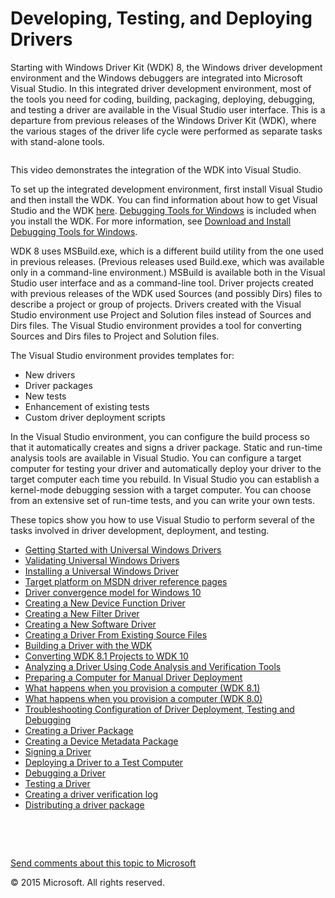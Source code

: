 <span id="vsdriver.visual_studio_driver_development_environment"></span>Developing, Testing, and Deploying Drivers
==================================================================================================================

Starting with Windows Driver Kit (WDK) 8, the Windows driver development environment and the Windows debuggers are integrated into Microsoft Visual Studio. In this integrated driver development environment, most of the tools you need for coding, building, packaging, deploying, debugging, and testing a driver are available in the Visual Studio user interface. This is a departure from previous releases of the Windows Driver Kit (WDK), where the various stages of the driver life cycle were performed as separate tasks with stand-alone tools.

![]()

This video demonstrates the integration of the WDK into Visual Studio.

To set up the integrated development environment, first install Visual Studio and then install the WDK. You can find information about how to get Visual Studio and the WDK [here](http://go.microsoft.com/fwlink/p/?linkid=239721). [Debugging Tools for Windows](debugger.introduction6) is included when you install the WDK. For more information, see [Download and Install Debugging Tools for Windows](http://go.microsoft.com/fwlink/p/?linkid=235427).

WDK 8 uses MSBuild.exe, which is a different build utility from the one used in previous releases. (Previous releases used Build.exe, which was available only in a command-line environment.) MSBuild is available both in the Visual Studio user interface and as a command-line tool. Driver projects created with previous releases of the WDK used Sources (and possibly Dirs) files to describe a project or group of projects. Drivers created with the Visual Studio environment use Project and Solution files instead of Sources and Dirs files. The Visual Studio environment provides a tool for converting Sources and Dirs files to Project and Solution files.

The Visual Studio environment provides templates for:

-   New drivers
-   Driver packages
-   New tests
-   Enhancement of existing tests
-   Custom driver deployment scripts

In the Visual Studio environment, you can configure the build process so that it automatically creates and signs a driver package. Static and run-time analysis tools are available in Visual Studio. You can configure a target computer for testing your driver and automatically deploy your driver to the target computer each time you rebuild. In Visual Studio you can establish a kernel-mode debugging session with a target computer. You can choose from an extensive set of run-time tests, and you can write your own tests.

These topics show you how to use Visual Studio to perform several of the tasks involved in driver development, deployment, and testing.

-   [Getting Started with Universal Windows Drivers](getting_started_with_universal_drivers.htm)
-   [Validating Universal Windows Drivers](validating_universal_drivers.htm)
-   [Installing a Universal Windows Driver](installing_a_universal_driver.htm)
-   [Target platform on MSDN driver reference pages](windows_10_editions_for_universal_drivers.htm)
-   [Driver convergence model for Windows 10](driver_model_convergence.htm)
-   [Creating a New Device Function Driver](creating_a_new_driver.htm)
-   [Creating a New Filter Driver](creating_a_new_filter_driver.htm)
-   [Creating a New Software Driver](creating_a_new_software_driver.htm)
-   [Creating a Driver From Existing Source Files](creating_a_driver_from_existing_source_files.htm)
-   [Building a Driver with the WDK](building_a_driver.htm)
-   [Converting WDK 8.1 Projects to WDK 10](converting_wdk_8_1_projects_to_wdk_10.htm)
-   [Analyzing a Driver Using Code Analysis and Verification Tools](analyzing_driver_quality_by_using_code_analysis_tools.htm)
-   [Preparing a Computer for Manual Driver Deployment](preparing_a_computer_for_manual_driver_deployment.htm)
-   [What happens when you provision a computer (WDK 8.1)](what_happens_when_you_provision_a_computer__wdk_8_1_.htm)
-   [What happens when you provision a computer (WDK 8.0)](what_happens_when_you_provision_a_computer__wdk_8_0_.htm)
-   [Troubleshooting Configuration of Driver Deployment, Testing and Debugging](troubleshooting_configuration_of_driver_deployment__testing_and_debugging.htm)
-   [Creating a Driver Package](creating_a_driver_package.htm)
-   [Creating a Device Metadata Package](creating_a_device_metadata_package.htm)
-   [Signing a Driver](signing_a_driver.htm)
-   [Deploying a Driver to a Test Computer](deploying_a_driver_to_a_test_computer.htm)
-   [Debugging a Driver](debugging_a_driver.htm)
-   [Testing a Driver](testing_a_driver.htm)
-   [Creating a driver verification log](creating_a_driver_verification_log.htm)
-   [Distributing a driver package](distributing_a_driver_package_win8.htm)

 

 

[Send comments about this topic to Microsoft](mailto:wsddocfb@microsoft.com?subject=Documentation%20feedback%20[VsDriver\vsdriver]:%20Developing,%20Testing,%20and%20Deploying%20Drivers%20%20RELEASE:%20(9/30/2015)&body=%0A%0APRIVACY%20STATEMENT%0A%0AWe%20use%20your%20feedback%20to%20improve%20the%20documentation.%20We%20don't%20use%20your%20email%20address%20for%20any%20other%20purpose,%20and%20we'll%20remove%20your%20email%20address%20from%20our%20system%20after%20the%20issue%20that%20you're%20reporting%20is%20fixed.%20While%20we're%20working%20to%20fix%20this%20issue,%20we%20might%20send%20you%20an%20email%20message%20to%20ask%20for%20more%20info.%20Later,%20we%20might%20also%20send%20you%20an%20email%20message%20to%20let%20you%20know%20that%20we've%20addressed%20your%20feedback.%0A%0AFor%20more%20info%20about%20Microsoft's%20privacy%20policy,%20see%20http://privacy.microsoft.com/en-us/default.aspx. "Send comments about this topic to Microsoft")

© 2015 Microsoft. All rights reserved.
